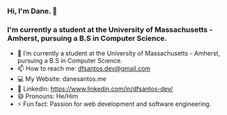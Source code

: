 ### Hi, I'm Dane. 👋

### I'm currently a student at the University of Massachusetts - Amherst, pursuing a B.S in Computer Science.

- 🌱 I’m currently a student at the University of Massachusetts - Amherst, pursuing a B.S in Computer Science.
- 📫 How to reach me: dfsantos.dev@gmail.com
- 💻 My Website: danesantos.me
- 👤 Linkedin: https://www.linkedin.com/in/dfsantos-dev/
- 😄 Pronouns: He/Him
- ⚡ Fun fact: Passion for web development and software engineering. 

